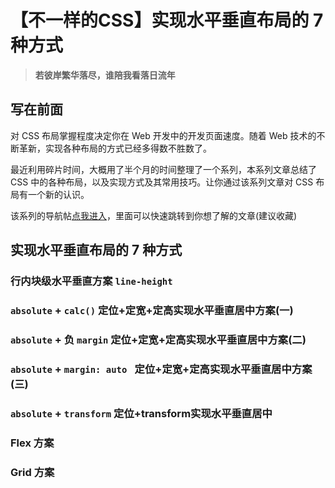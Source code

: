 # 【不一样的CSS】实现水平垂直布局的 7 种方式

> **若彼岸繁华落尽，谁陪我看落日流年**


## 写在前面

对 CSS 布局掌握程度决定你在 Web 开发中的开发页面速度。随着 Web 技术的不断革新，实现各种布局的方式已经多得数不胜数了。

最近利用碎片时间，大概用了半个月的时间整理了一个系列，本系列文章总结了 CSS 中的各种布局，以及实现方式及其常用技巧。让你通过该系列文章对 CSS 布局有一个新的认识。

该系列的导航帖[点我进入](https://juejin.cn/post/6963251091035291656/)，里面可以快速跳转到你想了解的文章(建议收藏)

## 实现水平垂直布局的 7 种方式

### 行内块级水平垂直方案 `line-height` 

### `absolute` + `calc()` 定位+定宽+定高实现水平垂直居中方案(一)

### `absolute` + 负 `margin` 定位+定宽+定高实现水平垂直居中方案(二)

### `absolute` + `margin: auto ` 定位+定宽+定高实现水平垂直居中方案(三)

### `absolute` + `transform` 定位+transform实现水平垂直居中

### Flex 方案

### Grid 方案

